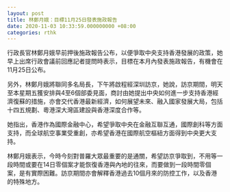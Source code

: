 ```yaml
---
layout: post
title: 林鄭月娥：目標11月25日發表施政報告
date: 2020-11-03 10:33:59.000000000 +08:00
categories: rthk
---
```


行政長官林鄭月娥早前押後施政報告公布，以便爭取中央支持香港發展的政策，她早上出席行政會議前回應記者提問時表示，目標在本月內發表施政報告，有機會在11月25日公布。 

另外，林鄭月娥將聯同多名局長，下午將啟程經深圳訪京，她說，訪京期間，明天至本星期五獲安排與4至6個部委見面，商討由她提出中央如何進一步支持香港經濟復蘇的措施，亦會交代香港最新經濟，如何展望未來、融入國家發展大局，包括十四五規劃、粵港深大灣區建設與香港深度合作等。

她指出，香港作為國際金融中心，希望爭取中央在金融互聯互通，國際創科等方面支持，而全球航空事業受重創，亦希望香港在國際航空樞紐方面得到中央更大支持。

林鄭月娥表示，今時今刻對普羅大眾最重要的是通關，希望訪京爭取到，不用等一段時間或要在14日零個案才能恢復香港與內地的往來，而要做到一段時間零個案，是有實際困難。訪京期間亦會解釋香港過去10個月來的防控工作，以及香港的特殊地方。

